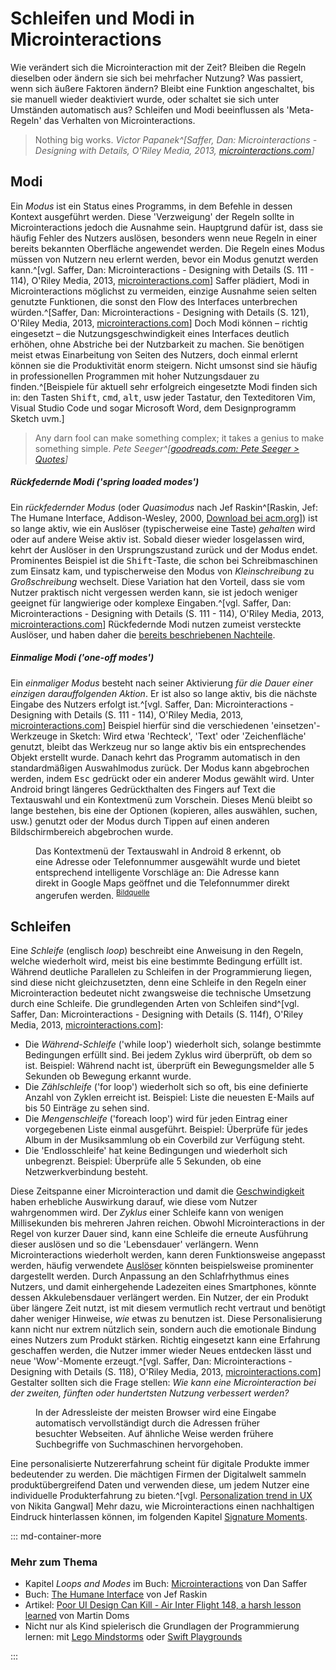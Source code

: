# Schleifen und Modi in Microinteractions

Wie verändert sich die Microinteraction mit der Zeit? Bleiben die Regeln dieselben oder ändern sie sich bei mehrfacher Nutzung? Was passiert, wenn sich äußere Faktoren ändern? Bleibt eine Funktion angeschaltet, bis sie manuell wieder deaktiviert wurde, oder schaltet sie sich unter Umständen automatisch aus? Schleifen und Modi beeinflussen als 'Meta-Regeln' das Verhalten von Microinteractions.

> Nothing big works.
> <cite>Victor Papanek^[Saffer, Dan: Microinteractions - Designing with Details, O'Riley Media, 2013, [microinteractions.com](http://microinteractions.com/)]</cite>

## Modi

Ein _Modus_ ist ein Status eines Programms, in dem Befehle in dessen Kontext ausgeführt werden. Diese 'Verzweigung' der Regeln sollte in Microinteractions jedoch die Ausnahme sein. Hauptgrund dafür ist, dass sie häufig Fehler des Nutzers auslösen, besonders wenn neue Regeln in einer bereits bekannten Oberfläche angewendet werden. Die Regeln eines Modus müssen von Nutzern neu erlernt werden, bevor ein Modus genutzt werden kann.^[vgl. Saffer, Dan: Microinteractions - Designing with Details (S. 111 - 114), O'Riley Media, 2013, [microinteractions.com](http://microinteractions.com/)]
Saffer plädiert, Modi in Microinteractions möglichst zu vermeiden, einzige Ausnahme seien selten genutzte Funktionen, die sonst den Flow des Interfaces unterbrechen würden.^[Saffer, Dan: Microinteractions - Designing with Details (S. 121), O'Riley Media, 2013, [microinteractions.com](http://microinteractions.com/)] Doch Modi können – richtig eingesetzt – die Nutzungsgeschwindigkeit eines Interfaces deutlich erhöhen, ohne Abstriche bei der Nutzbarkeit zu machen. Sie benötigen meist etwas Einarbeitung von Seiten des Nutzers, doch einmal erlernt können sie die Produktivität enorm steigern. Nicht umsonst sind sie häufig in professionellen Programmen mit hoher Nutzungsdauer zu finden.^[Beispiele für aktuell sehr erfolgreich eingesetzte Modi finden sich in: den Tasten <kbd>Shift</kbd>, <kbd>cmd</kbd>, <kbd>alt</kbd>, usw jeder Tastatur, den Texteditoren Vim, Visual Studio Code und sogar Microsoft Word, dem Designprogramm Sketch uvm.]

> Any darn fool can make something complex; it takes a genius to make something simple.
> <cite>Pete Seeger^[[goodreads.com: Pete Seeger > Quotes](https://www.goodreads.com/author/quotes/30113.Pete_Seeger)]</cite>

##### Rückfedernde Modi ('spring loaded modes')

Ein _rückfedernder Modus_ (oder _Quasimodus_ nach Jef Raskin^[Raskin, Jef: The Humane Interface, Addison-Wesley, 2000, [Download bei acm.org](https://dl.acm.org/citation.cfm?id=333103)]) ist so lange aktiv, wie ein Auslöser (typischerweise eine Taste) _gehalten_ wird oder auf andere Weise aktiv ist. Sobald dieser wieder losgelassen wird, kehrt der Auslöser in den Ursprungszustand zurück und der Modus endet.
Prominentes Beispiel ist die <kbd>Shift</kbd>-Taste, die schon bei Schreibmaschinen zum Einsatz kam, und typischerweise den Modus von _Kleinschreibung_ zu _Großschreibung_ wechselt. Diese Variation hat den Vorteil, dass sie vom Nutzer praktisch nicht vergessen werden kann, sie ist jedoch weniger geeignet für langwierige oder komplexe Eingaben.^[vgl. Saffer, Dan: Microinteractions - Designing with Details (S. 111 - 114), O'Riley Media, 2013, [microinteractions.com](http://microinteractions.com/)] <!-- Weiteres Beispiel wäre ein _Tooltip_, also ein Hinweis, der nur erscheint, wenn sich der Mauscursor über einem bestimmten Element befindet.  -->Rückfedernde Modi nutzen zumeist versteckte Auslöser, und haben daher die [bereits beschriebenen Nachteile](/triggers).

##### Einmalige Modi ('one-off modes')

Ein _einmaliger Modus_ besteht nach seiner Aktivierung _für die Dauer einer einzigen darauffolgenden Aktion_. Er ist also so lange aktiv, bis die nächste Eingabe des Nutzers erfolgt ist.^[vgl. Saffer, Dan: Microinteractions - Designing with Details (S. 111 - 114), O'Riley Media, 2013, [microinteractions.com](http://microinteractions.com/)]
Beispiel hierfür sind die verschiedenen 'einsetzen'-Werkzeuge in Sketch: Wird etwa 'Rechteck', 'Text' oder 'Zeichenfläche' genutzt, bleibt das Werkzeug nur so lange aktiv bis ein entsprechendes Objekt erstellt wurde. Danach kehrt das Programm automatisch in den standardmäßigen Auswahlmodus zurück. Der Modus kann abgebrochen werden, indem <kbd>Esc</kbd> gedrückt oder ein anderer Modus gewählt wird.
Unter Android bringt längeres Gedrückthalten des Fingers auf Text die Textauswahl und ein Kontextmenü zum Vorschein. Dieses Menü bleibt so lange bestehen, bis eine der Optionen (kopieren, alles auswählen, suchen, usw.) genutzt oder der Modus durch Tippen auf einen anderen Bildschirmbereich abgebrochen wurde.

<figure class="content-tiny">
  <img data-src="/images/loops-and-modes/android-smart-text-selection.gif">
  <figcaption>
    Das Kontextmenü der Textauswahl in Android 8 erkennt, ob eine Adresse oder Telefonnummer ausgewählt wurde und bietet entsprechend intelligente Vorschläge an: Die Adresse kann direkt in Google Maps geöffnet und die Telefonnummer direkt angerufen werden.
    <sup><a href="http://www.androidbeat.com/android-8-oreo-features/">Bildquelle</a></sup>
  </figcaption>
</figure>

## Schleifen

Eine _Schleife_ (englisch _loop_) beschreibt eine Anweisung in den Regeln, welche wiederholt wird, meist bis eine bestimmte Bedingung erfüllt ist. Während deutliche Parallelen zu Schleifen in der Programmierung liegen, sind diese nicht gleichzusetzten, denn eine Schleife in den Regeln einer Microinteraction bedeutet nicht zwangsweise die technische Umsetzung durch eine Schleife. Die grundlegenden Arten von Schleifen sind^[vgl. Saffer, Dan: Microinteractions - Designing with Details (S. 114f), O'Riley Media, 2013, [microinteractions.com](http://microinteractions.com/)]:

* Die _Während-Schleife_ ('while loop') wiederholt sich, solange bestimmte Bedingungen erfüllt sind. Bei jedem Zyklus wird überprüft, ob dem so ist.
  Beispiel: Während nacht ist, überprüft ein Bewegungsmelder alle 5 Sekunden ob Bewegung erkannt wurde.
* Die _Zählschleife_ ('for loop') wiederholt sich so oft, bis eine definierte Anzahl von Zyklen erreicht ist.
  Beispiel: Liste die neuesten E-Mails auf bis 50 Einträge zu sehen sind.
* Die _Mengenschleife_ ('foreach loop') wird für jeden Eintrag einer vorgegebenen Liste einmal ausgeführt.
  Beispiel: Überprüfe für jedes Album in der Musiksammlung ob ein Coverbild zur Verfügung steht.
* Die 'Endlosschleife' hat keine Bedingungen und wiederholt sich unbegrenzt.
  Beispiel: Überprüfe alle 5 Sekunden, ob eine Netzwerkverbindung besteht.

Diese Zeitspanne einer Microinteraction und damit die [Geschwindigkeit](animation-and-pace) haben erhebliche Auswirkung darauf, wie diese vom Nutzer wahrgenommen wird. Der _Zyklus_ einer Schleife kann von wenigen Millisekunden bis mehreren Jahren reichen. Obwohl Microinteractions in der Regel von kurzer Dauer sind, kann eine Schleife die erneute Ausführung dieser auslösen und so die 'Lebensdauer' verlängern.
Wenn Microinteractions wiederholt werden, kann deren Funktionsweise angepasst werden, häufig verwendete [Auslöser](/triggers) könnten beispielsweise prominenter dargestellt werden. Durch Anpassung an den Schlafrhythmus eines Nutzers, und damit einhergehende Ladezeiten eines Smartphones, könnte dessen Akkulebensdauer verlängert werden. Ein Nutzer, der ein Produkt über längere Zeit nutzt, ist mit diesem vermutlich recht vertraut und benötigt daher weniger Hinweise, _wie_ etwas zu benutzen ist.
Diese Personalisierung kann nicht nur extrem nützlich sein, sondern auch die emotionale Bindung eines Nutzers zum Produkt stärken. Richtig eingesetzt kann eine Erfahrung geschaffen werden, die Nutzer immer wieder Neues entdecken lässt und neue 'Wow'-Momente erzeugt.^[vgl. Saffer, Dan: Microinteractions - Designing with Details (S. 118), O'Riley Media, 2013, [microinteractions.com](http://microinteractions.com/)]
Gestalter sollten sich die Frage stellen: _Wie kann eine Microinteraction bei der zweiten, fünften oder hundertsten Nutzung verbessert werden?_

<figure class="content-tiny">
  <img data-src="/images/loops-and-modes/chrome-autocomplete.jpg">
  <figcaption>
    In der Adressleiste der meisten Browser wird eine Eingabe automatisch vervollständigt durch die Adressen früher besuchter Webseiten. Auf ähnliche Weise werden frühere Suchbegriffe von Suchmaschinen hervorgehoben.
  </figcaption>
</figure>

Eine personalisierte Nutzererfahrung scheint für digitale Produkte immer bedeutender zu werden. Die mächtigen Firmen der Digitalwelt sammeln produktübergreifend Daten und verwenden diese, um jedem Nutzer eine individuelle Produkterfahrung zu bieten.^[vgl. [Personalization trend in UX](https://blog.prototypr.io/personalization-trend-in-ux-678b6beaeeb6) von Nikita Gangwal] Mehr dazu, wie Microinteractions einen nachhaltigen Eindruck hinterlassen können, im folgenden Kapitel [Signature Moments](/signature-moments).

::: md-container-more

### Mehr zum Thema

* Kapitel _Loops and Modes_ im Buch: [Microinteractions](http://microinteractions.com/) von Dan Saffer
* Buch: [The Humane Interface](https://dl.acm.org/citation.cfm?id=333103) von Jef Raskin
* Artikel: [Poor UI Design Can Kill - Air Inter Flight 148, a harsh lesson learned](https://blog.martindoms.com/2011/01/24/poor-ui-design-can-kill) von Martin Doms
* Nicht nur als Kind spielerisch die Grundlagen der Programmierung lernen: mit [Lego Mindstorms](https://www.lego.com/de-de/mindstorms) oder [Swift Playgrounds](https://www.apple.com/swift/playgrounds/) 

:::
